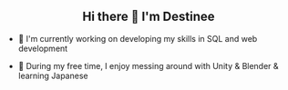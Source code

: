 <h2 align="center"> Hi there 👋 I'm Destinee </h1>

- :whale: I'm currently working on developing my skills in SQL and web development

- :flipper: During my free time, I enjoy messing around with Unity & Blender & learning Japanese

<!--
**lokyen/lokyen** is a ✨ _special_ ✨ repository because its `README.md` (this file) appears on your GitHub profile.

Here are some ideas to get you started:

- 🔭 I’m currently working on ...
- 🌱 I’m currently learning ...
- 👯 I’m looking to collaborate on ...
- 🤔 I’m looking for help with ...
- 💬 Ask me about ...
- 📫 How to reach me: ...
- 😄 Pronouns: ...
- ⚡ Fun fact: ...
-->
